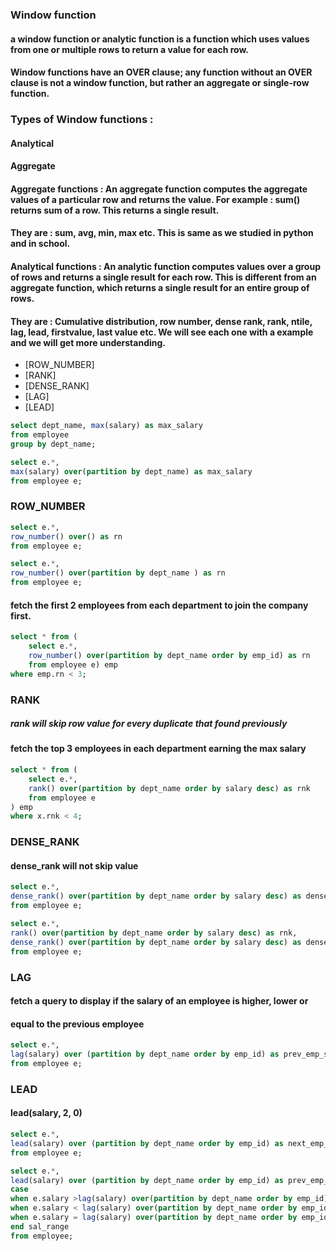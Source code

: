 ### Window function

#### a window function or analytic function is a function which uses values from one or multiple rows to return a value for each row. 

#### Window functions have an OVER clause; any function without an OVER clause is not a window function, but rather an aggregate or single-row function.

### Types of Window functions :
#### Analytical
#### Aggregate


#### Aggregate functions : An aggregate function computes the aggregate values of a particular row and returns the value. For example : sum() returns sum of a row. This returns a single result.

#### They are : sum, avg, min, max etc. This is same as we studied in python and in school.

#### Analytical functions : An analytic function computes values over a group of rows and returns a single result for each row. This is different from an aggregate function, which returns a single result for an entire group of rows.

#### They are : Cumulative distribution, row number, dense rank, rank, ntile, lag, lead, firstvalue, last value etc. We will see each one with a example and we will get more understanding.

- [ROW_NUMBER]
- [RANK]
- [DENSE_RANK]
- [LAG]
- [LEAD]


```sql
select dept_name, max(salary) as max_salary
from employee
group by dept_name;
```


```sql
select e.*,
max(salary) over(partition by dept_name) as max_salary
from employee e;
```

### ROW_NUMBER


```sql
select e.*,
row_number() over() as rn
from employee e; 
```


```sql
select e.*,
row_number() over(partition by dept_name ) as rn
from employee e; 
```

#### fetch the first 2 employees from each department to join the company first.


```sql
select * from (
    select e.*,
    row_number() over(partition by dept_name order by emp_id) as rn
    from employee e) emp
where emp.rn < 3;
```

### RANK
##### rank will skip row value for every duplicate that found previously

#### fetch the top 3 employees in each department earning the max salary


```sql
select * from (
    select e.*,
    rank() over(partition by dept_name order by salary desc) as rnk
    from employee e
) emp
where x.rnk < 4;
```

### DENSE_RANK

#### dense_rank will not skip value


```sql
select e.*,
dense_rank() over(partition by dept_name order by salary desc) as dense_rnk
from employee e;
```


```sql
select e.*,
rank() over(partition by dept_name order by salary desc) as rnk,
dense_rank() over(partition by dept_name order by salary desc) as dense_rnk
from employee e;
```

### LAG

#### fetch a query to display if the salary of an employee is higher, lower or
#### equal to the previous employee


```sql
select e.*,
lag(salary) over (partition by dept_name order by emp_id) as prev_emp_salary
from employee e;
```

### LEAD

#### lead(salary, 2, 0)


```sql
select e.*,
lead(salary) over (partition by dept_name order by emp_id) as next_emp_salary
from employee e;
```


```sql
select e.*,
lead(salary) over (partition by dept_name order by emp_id) as prev_emp_salary
case  
when e.salary >lag(salary) over(partition by dept_name order by emp_id) then 'Higher than previous employee'
when e.salary < lag(salary) over(partition by dept_name order by emp_id) then 'Lower than previous employee'
when e.salary = lag(salary) over(partition by dept_name order by emp_id) then 'Same as than previous employee'
end sal_range
from employee;
```